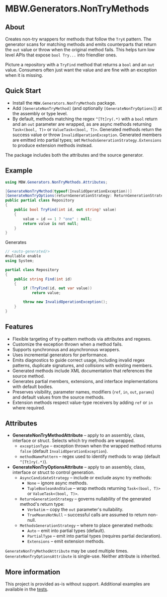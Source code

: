 # MBW.Generators.NonTryMethods

## About
Creates non-try wrappers for methods that follow the `TryX` pattern. The generator scans for matching methods and emits counterparts that return the `out` value or throw when the original method fails. This helps turn low level APIs that expose `bool Try...` into friendlier ones.

Picture a repository with a `TryFind` method that returns a `bool` and an `out` value. Consumers often just want the value and are fine with an exception when it is missing.

## Quick Start
- Install the `MBW.Generators.NonTryMethods` package.
- Add `[GenerateNonTryMethod]` (and optionally `[GenerateNonTryOptions]`) at the assembly or type level.
- By default, methods matching the regex `^[Tt]ry(.*)` with a `bool` return and an `out` parameter are wrapped, as are async methods returning `Task<(bool, T)>` or `ValueTask<(bool, T)>`. Generated methods return the success value or throw `InvalidOperationException`. Generated members are emitted into partial types; set `MethodsGenerationStrategy.Extensions` to produce extension methods instead.

The package includes both the attributes and the source generator.

## Example
```csharp
using MBW.Generators.NonTryMethods.Attributes;

[GenerateNonTryMethod(typeof(InvalidOperationException))]
[GenerateNonTryOptions(returnGenerationStrategy: ReturnGenerationStrategy.TrueMeansNotNull)]
public partial class Repository
{
    public bool TryFind(int id, out string? value)
    {
        value = id == 1 ? "one" : null;
        return value is not null;
    }
}
```
Generates
```csharp
// <auto-generated/>
#nullable enable
using System;

partial class Repository
{
    public string Find(int id)
    {
        if (TryFind(id, out var value))
            return value;

        throw new InvalidOperationException();
    }
}
```

## Features
- Flexible targeting of try-pattern methods via attributes and regexes.
- Customize the exception thrown when a method fails.
- Supports synchronous and asynchronous wrappers.
- Uses incremental generators for performance.
- Emits diagnostics to guide correct usage, including invalid regex patterns, duplicate signatures, and collisions with existing members.
- Generated methods include XML documentation that references the source method.
- Generates partial members, extensions, and interface implementations with default bodies.
- Preserves visibility, parameter names, modifiers (`ref`, `in`, `out`, `params`) and default values from the source methods.
- Extension methods respect value-type receivers by adding `ref` or `in` where required.

## Attributes
- **GenerateNonTryMethodAttribute** – apply to an assembly, class, interface or struct. Selects which try methods are wrapped.
  - `exceptionType` – exception thrown when the wrapped method returns `false` (default `InvalidOperationException`).
  - `methodNamePattern` – regex used to identify methods to wrap (default `^[Tt]ry(.*)`).
- **GenerateNonTryOptionsAttribute** – apply to an assembly, class, interface or struct to control generation.
  - `AsyncCandidateStrategy` – include or exclude async try methods:
    - `None` – ignore async methods.
    - `TupleBooleanAndValue` – wrap methods returning `Task<(bool, T)>` or `ValueTask<(bool, T)>`.
  - `ReturnGenerationStrategy` – governs nullability of the generated method's return type:
    - `Verbatim` – copy the `out` parameter's nullability.
    - `TrueMeansNotNull` – successful calls are assumed to return non-null.
  - `MethodsGenerationStrategy` – where to place generated methods:
    - `Auto` – emit into partial types (default).
    - `PartialType` – emit into partial types (requires partial declaration).
    - `Extensions` – emit extension methods.

`GenerateNonTryMethodAttribute` may be used multiple times. `GenerateNonTryOptionsAttribute` is single-use. Neither attribute is inherited.

## More information
This project is provided as-is without support. Additional examples are available in the [tests](../NonTryMethods.Tests).
